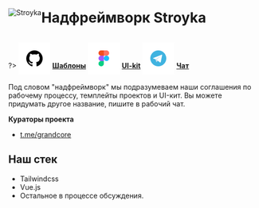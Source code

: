 <div style="display:flex; flex-direction: row;align-items: center;">
<div> <img width="150"  height="auto" src=".../../_media/logo-stroyka.png" alt="Stroyka"></div>
<div>
<h1>Надфреймворк Stroyka</h1>
</div>
</div>

?> <span style="vertical-align: -12px">![github](../../_media/icon-github.png ":size=32")</span> [**Шаблоны**](https://github.com/grandcore/stroyka)
<span style="vertical-align: -12px">![figma](../../_media/icon-figma.png ":size=32")</span> [**UI-kit**](https://www.figma.com/file/t8ttKwTUGHXPusH4MVFa31/Share?node-id=0%3A1)
<span style="vertical-align: -12px">![telegram](../../_media/icon-telegram.png ":size=32")</span> [**Чат**](https://t.me/joinchat/GPkcwp0wlxousk0T)

Под словом "надфреймворк" мы подразумеваем наши соглашения по рабочему процессу, темплейты проектов и UI-кит. Вы можете придумать другое название, пишите в рабочий чат.

**Кураторы проекта**

- [t.me/grandcore](https://t.me/grandcore)

## Наш стек

- Tailwindcss
- Vue.js
- Остальное в процессе обсуждения.
